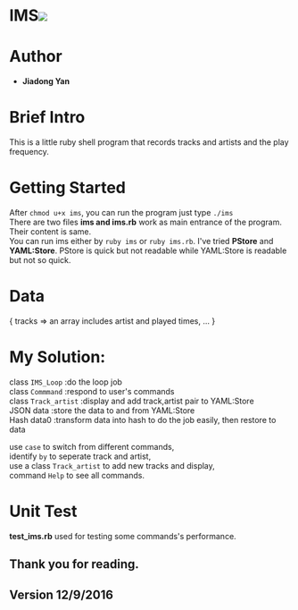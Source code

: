 # IMS<a href="https://codeclimate.com/github/FrankYan93/pa-ims"><img src="https://codeclimate.com/github/FrankYan93/pa-ims/badges/gpa.svg" /></a>
# Author
- **Jiadong Yan**

# Brief Intro
This is a little ruby shell program that records tracks and artists and the play frequency.
# Getting Started
After `chmod u+x ims`, you can run the program just type `./ims`  
There are two files **ims and ims.rb** work as main entrance of the program.  
Their content is same.   
You can run ims either by `ruby ims` or `ruby ims.rb`.
I've tried **PStore** and **YAML:Store**.
PStore is quick but not readable while YAML:Store is readable but not so quick.

# Data
{    tracks => an array includes artist and played times,
  ...  }

# My Solution:  
  class `IMS_Loop` :do the loop job  
  class `Commmand` :respond to user's commands  
  class `Track_artist` :display and add track,artist pair to YAML:Store  
  JSON data :store the data to and from YAML:Store  
  Hash data0 :transform data into hash to do the job easily, then restore to data  

  use `case` to switch from different commands,  
  identify ` by ` to seperate track and artist,  
  use a class `Track_artist` to add new tracks and display,  
  command `Help` to see all commands.  

# Unit Test
**test_ims.rb** used for testing some commands's performance.


## Thank you for reading.
## Version 12/9/2016
